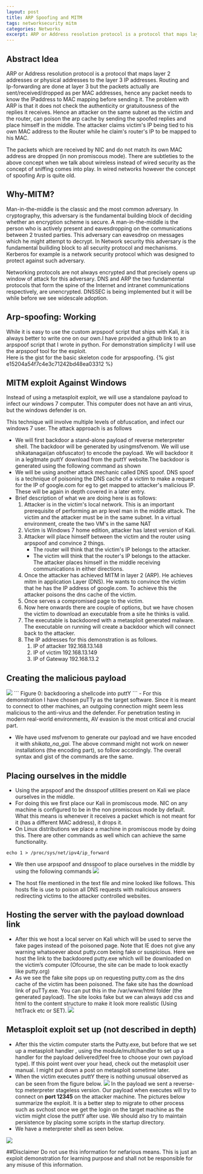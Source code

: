 ```yaml
---
layout: post
title: ARP Spoofing and MITM
tags: networksecurity mitm
categories: Networks
excerpt: ARP or Address resolution protocol is a protocol that maps layer 2 addresses or physical addresses to the layer 3 IP addresses. Routing and Ip-forwarding are done at layer 3 but the packets actually are sent/received/dropped as per MAC addresses, hence any packet needs to know the IPaddress to MAC mapping before sending it.
---
```


## Abstract Idea
ARP or Address resolution protocol is a protocol that maps layer 2 addresses or physical
addresses to the layer 3 IP addresses. Routing and Ip-forwarding are done at layer 3 but
the packets actually are sent/received/dropped as per MAC addresses, hence any packet
needs to know the IPaddress to MAC mapping before sending it. The problem with ARP
is that it does not check the authenticity or gratuitousness of the replies it receives. Hence
an attacker on the same subnet as the victim and the router, can poison the arp cache by
sending the spoofed replies and place himself in the middle. The attacker claims victim's
IP being tied to his own MAC address to the Router while he claim's router's IP to be
mapped to his MAC.

The packets which are received by NIC and do not match its own MAC address are dropped (in 
non promiscous mode). There are subtleties to the above concept when we talk about wireless instead of wired security as the concept of sniffing comes into play. In wired networks however the concept of spoofing Arp is quite old.

## Why-MITM?
Man-in-the-middle is the classic and the most common adversary. In cryptography, this adversary is the fundamental building block of deciding whether an encryption scheme is secure. A man-in-the-middle is the person who is actively present and eavesdropping on the communications between 2 trusted parties. This adversary can eavesdrop on messages which he might attempt to decrypt. In Network security this adversary is the fundamental builiding block to all security protocol and mechanisms. Kerberos for example is a network security protocol which was designed to  protect against such adversary.

Networking protocols are not always encrypted and that precisely opens up window of attack for this adversary. DNS and ARP the two fundamental protocols that form the spine of the Internet and intranet communications respectively, are unencrypted. DNSSEC is being implemented but it will be while before we see widescale adoption.

## Arp-spoofing: Working
While it is easy to use the custom arpspoof script that ships with Kali, it is always better to write one on our own.I have provided a github link to an arpspoof script that I wrote in python. For demonstration simplicity I will use the arpspoof tool for the exploit.  
Here is the gist for the basic skeleton code for arpspoofing.
{% gist e15204a54f7c4e3c71242bd48ea03312 %}




## MITM exploit Against Windows

Instead of using a metasploit exploit, we will use a standalone payload to infect our windows
7 computer. This computer does not have an anti virus, but the windows defender is on.

This technique will involve multiple levels of obfuscation, and infect our windows 7 user.
The attack approach is as follows

- We will first backdoor a stand-alone payload of reverse meterpreter shell. The
    backdoor will be generated by usingmsfvenom. We will use shikatanagai(an obfuscator) to encode
    the payload. We will backdoor it in a legitmate puttY download from the puttY
    website.The backdoor is generated using the following command as shown
- We will be using another attack mechanic called DNS spoof. DNS spoof is a technique of poisoning the 		DNS cache of a victim to make a request for the IP of google.com for eg to get mapped to attacker's 	malicious IP. These will be again in depth covered in a later entry.
- Brief description of what we are doing here is as follows:
	1. Attacker is in the victim's local network. This is an important prerequisite of performing an arp level man in the middle attack. The victim and the attacker must be in the same subnet. In a virtual environment, create the two VM's in the same NAT
	2. Victim is Windows 7 home edition, attacker has latest version of Kali.
	3. Attacker will place himself between the victim and the router using arpspoof and convince 2 things.
		* The router will think that the victim's IP belongs to the attacker.
		* The victim will think that the router's IP belongs to the attacker.
	The attacker places himself in the middle receiving communications in either directions. 
	4. Once the attacker has achieved MITM in layer 2 (ARP). He achieves mitm in application Layer (DNS).
	He wants to convince the victim that he has the IP address of google.com. To achieve this the attacker poisons the dns cache of the victim.
	5. Once serves a compromised page to the victim.
	6. Now here onwards there are couple of options, but we have chosen the victim to download an executable from a site he thinks is valid.
	7. The executable is backdoored with a metasploit generated malware. The executable on running will create a backdoor which will connect back to the attacker.
	8. The IP addresses for this demonstration is as follows.
		1. IP of attacker 192.168.13.148
		2. IP of victim 192.168.13.149
		3. IP of Gateway 192.168.13.2

## Creating the malicious payload

<img src="{{ site.url }}/public/img/lab2gen.jpg"/>
```
Figure 0: backdooring a shellcode into puttY
```
- For this demonstration I have chosen puTTy as the target software. Since it is meant to connect to other machines, an outgoing connection might seem less malicious to the anti-virus and the defender. For penetration testing in modern real-world environments, AV evasion is the most critical and crucial part.

- We have used msfvenom to generate our payload and we have encoded it with <i>shikata_na_gai</i>. The above command might not work on newer installations (the encoding part), so follow accordingly. The overall syntax and gist of the commands are the same.
	
## Placing ourselves in the middle

- Using the arpspoof and the dnsspoof utilities present on Kali we place ourselves in the middle.
- For doing this we first place our Kali in promiscous mode. NIC on any machine is configured to be in the non promiscous mode by default. What  this means is whenever it receives a packet which is not meant for it (has a different MAC address), it drops it.
- On Linux distributions we place a machine in promiscous mode by doing this. There are other commands as well which can achieve the same functionality.
```
echo 1 > /proc/sys/net/ipv4/ip_forward
```
- We then use arpspoof and dnsspoof to place ourselves in the middle by using the following commands
  <img src="{{ site.url }}/public/img/dnsarp.jpg"/>

- The host file mentioned in the text file and mine looked like follows. This hosts file is use to poison all DNS requests with malicious answers redirecting victims to the attacker controlled websites.

## Hosting the server with the payload download link

- After this we host a local server on Kali which will be used to serve the fake pages
    instead of the poisoned page. Note that IE does not give any warning whatsoever
    about putty.com being fake or suspicious. Here we host the link to the backdoored
    putty.exe which will be downloaded on the victim’s computer (Ofcourse, the site can
    be made to look exactly like putty.org)
- As we see the fake site pops up on requesting putty.com as the dns cache of the victim
    has been poisoned. The fake site has the download link of puTTy.exe. You can put this in the /var/www/html folder (the generated payload). The site looks fake but we can always add css and html to the content structure to make it look more realistic (Using httTrack etc or SET).
    <img src="{{ site.url }}/public/img/fakesite.jpg"/>

## Metasploit exploit set up (not described in depth)
- After this the victim computer starts the Putty.exe, but before that we set up a
    metasploit handler , using the module/multi/handler to set up a handler for the
    payload delivered(feel free to choose your own payload type). If this point went over your head, check out the metasploit user manual. I might put down a post on metasploit sometime later. 
- When the victim executes puttY there is nothing unusual observed as can be seen from the figure below.
	<img src="{{ site.url }}/public/img/putty.jpg"/>
    In the payload we sent a reverse-tcp meterpreter stageless version.
    Our payload when executes will try to connect on <b>port 12345</b> on the attacker machine.
    The pictures below summarize the exploit. It is a better step to migrate to other
    process such as svchost once we get the login on the target machine as the victim
    might close the puttY after use. We should also try to maintain persistence by placing
    some scripts in the startup directory. 
- We have a meterpreter shell as seen below.
<img src="{{ site.url }}/public/img/rev.jpg"/>

##Disclaimer
Do not use this information for nefarious means. This is just an exploit demonstration for learning purpose and shall not be responsible for any misuse of this information.